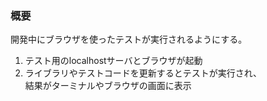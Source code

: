 ### 概要
開発中にブラウザを使ったテストが実行されるようにする。

1. テスト用のlocalhostサーバとブラウザが起動
2. ライブラリやテストコードを更新するとテストが実行され、  
   結果がターミナルやブラウザの画面に表示
